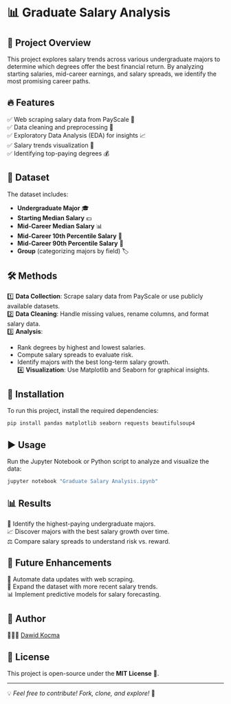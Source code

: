 # 📊 Graduate Salary Analysis

## 📝 Project Overview
This project explores salary trends across various undergraduate majors to determine which degrees offer the best financial return. By analyzing starting salaries, mid-career earnings, and salary spreads, we identify the most promising career paths.

## 🔥 Features
✅ Web scraping salary data from PayScale 📡  
✅ Data cleaning and preprocessing 🧹  
✅ Exploratory Data Analysis (EDA) for insights 📈  
✅ Salary trends visualization 🎨  
✅ Identifying top-paying degrees 💰  

## 📂 Dataset
The dataset includes:
- **Undergraduate Major** 🎓  
- **Starting Median Salary** 💵  
- **Mid-Career Median Salary** 📊  
- **Mid-Career 10th Percentile Salary** 🔽  
- **Mid-Career 90th Percentile Salary** 🔼  
- **Group** (categorizing majors by field) 🏷️  

## 🛠 Methods
1️⃣ **Data Collection**: Scrape salary data from PayScale or use publicly available datasets.  
2️⃣ **Data Cleaning**: Handle missing values, rename columns, and format salary data.  
3️⃣ **Analysis**:  
   - Rank degrees by highest and lowest salaries.  
   - Compute salary spreads to evaluate risk.  
   - Identify majors with the best long-term salary growth.  
4️⃣ **Visualization**: Use Matplotlib and Seaborn for graphical insights.  

## 🚀 Installation
To run this project, install the required dependencies:
```bash
pip install pandas matplotlib seaborn requests beautifulsoup4
```

## ▶️ Usage
Run the Jupyter Notebook or Python script to analyze and visualize the data:
```bash
jupyter notebook "Graduate Salary Analysis.ipynb"
```

## 📊 Results
🎯 Identify the highest-paying undergraduate majors.  
📈 Discover majors with the best salary growth over time.  
⚖️ Compare salary spreads to understand risk vs. reward.  

## 🔮 Future Enhancements
🚀 Automate data updates with web scraping.  
📅 Expand the dataset with more recent salary trends.  
📊 Implement predictive models for salary forecasting.  

## 👤 Author
🙋🏽‍♂️ [Dawid Kocma](https://github.com/dawidkocma) 

## 📜 License
This project is open-source under the **MIT License** 📝.

---
💡 *Feel free to contribute! Fork, clone, and explore!* 🚀
